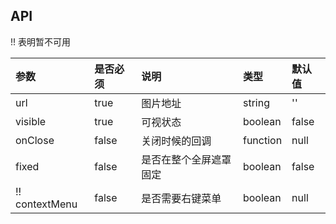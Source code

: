 ## API

!! 表明暂不可用

| 参数           | 是否必须 | 说明                   | 类型     | 默认值 |
| :------------- | :------- | :--------------------- | :------- | :----- |
| url            | true     | 图片地址               | string   | ''     |
| visible        | true     | 可视状态               | boolean  | false  |
| onClose        | false    | 关闭时候的回调         | function | null   |
| fixed          | false    | 是否在整个全屏遮罩固定 | boolean  | false  |
| !! contextMenu | false    | 是否需要右键菜单       | boolean  | null   |
